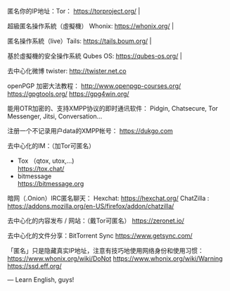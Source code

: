 匿名你的IP地址：Tor：
https://torproject.org/  |

超級匿名操作系統（虛擬機） Whonix:
https://whonix.org/   |

匿名操作系統（live）Tails:
https://tails.boum.org/   |

基於虛擬機的安全操作系統 Qubes OS: 
https://qubes-os.org/   |

去中心化微博 twister: 
http://twister.net.co

openPGP 加密大法教程：
http://www.openpgp-courses.org/
https://gpgtools.org/
https://gpg4win.org/

能用OTR加密的、支持XMPP协议的即时通讯软件：
Pidgin,  Chatsecure,  Tor Messenger,  Jitsi,  Conversation...

注册一个不记录用户data的XMPP帐号：
https://dukgo.com

去中心化的IM：（加Tor可匿名）   
- Tox （qtox, utox,...)   
https://tox.chat/
- bitmessage   
https://bitmessage.org

暗网（.Onion）IRC匿名聊天：
Hexchat: https://hexchat.org/
ChatZilla : https://addons.mozilla.org/en-US/firefox/addon/chatzilla/

去中心化的内容发布 / 网站：（戴Tor可匿名）
https://zeronet.io/

去中心化的文件分享：BitTorrent Sync
https://www.getsync.com/

「匿名」只是隐藏真实IP地址，注意有技巧地使用网络身份和使用习惯：
https://www.whonix.org/wiki/DoNot
https://www.whonix.org/wiki/Warning
https://ssd.eff.org/

— Learn English, guys!
